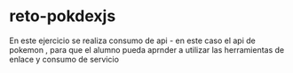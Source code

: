 # reto-pokdexjs
En este ejercicio se realiza consumo de api - en este caso el api de pokemon , 
para que el alumno pueda aprnder a utilizar las herramientas de enlace y consumo de servicio
